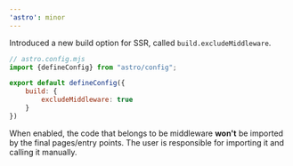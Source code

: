 ```yaml
---
'astro': minor
---
```


Introduced a new build option for SSR, called `build.excludeMiddleware`.

```js
// astro.config.mjs
import {defineConfig} from "astro/config";

export default defineConfig({
    build: {
        excludeMiddleware: true
    }
})
```

When enabled, the code that belongs to be middleware **won't** be imported
by the final pages/entry points. The user is responsible for importing it and 
calling it manually.
